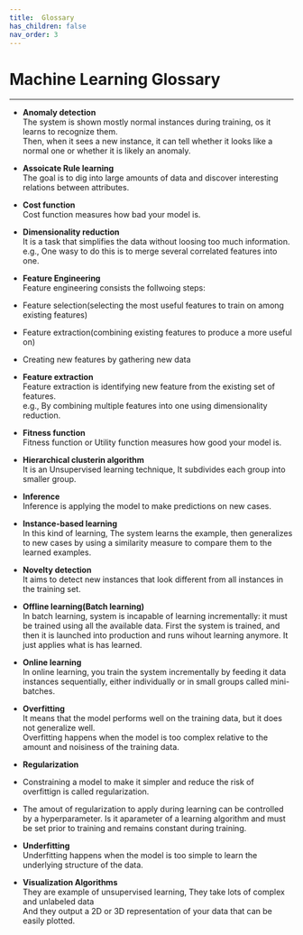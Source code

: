 ```yaml
---
title:  Glossary
has_children: false
nav_order: 3
---
```


# Machine Learning Glossary
---

- **Anomaly detection**<br/>
The system is shown mostly normal instances during training, os it learns to recognize them.<br/>
Then, when it sees a new instance, it can tell whether it looks like a normal one or whether it is likely an anomaly.


- **Assoicate Rule learning**<br/>
The goal is to dig into large amounts of data and discover interesting relations between attributes.


- **Cost function**<br/>
Cost function measures how bad your model is.


- **Dimensionality reduction**<br/>
It is a task that simplifies the data without loosing too much information.<br/>
e.g., One wasy to do this is to merge several correlated features into one.


- **Feature Engineering**<br/>
Feature engineering consists the follwoing steps:
 - Feature selection(selecting the most useful features to train on among existing features)
 - Feature extraction(combining existing features to produce a more useful on)
 - Creating new features by gathering new data
 
 
- **Feature extraction**<br/>
Feature extraction is identifying new feature from the existing set of features.<br/>
e.g., By combining multiple features into one using dimensionality reduction.


- **Fitness function**<br/>
Fitness function or Utility function measures how good your model is.


- **Hierarchical clusterin algorithm**<br/>
It is an Unsupervised learning technique, It subdivides each group into smaller group.<br/>


- **Inference**<br/>
Inference is applying the model to make predictions on new cases.


- **Instance-based learning**<br/>
In this kind of learning, The system learns the example, then generalizes to new cases by using a similarity measure to compare them to the learned examples.


- **Novelty detection**<br/>
It aims to detect new instances that look different from all instances in the training set.


- **Offline learning(Batch learning)**<br/>
In batch learning, system is incapable of learning incrementally: it must be trained using all the available data. First the system is trained, and then it is launched into production and runs wihout learning anymore. It just applies what is has learned.


- **Online learning**<br/>
In online learning, you train the system incrementally by feeding it data instances sequentially, either individually or in small groups called mini-batches.


- **Overfitting**<br/>
It means that the model performs well on the training data, but it does not generalize well.<br/>
Overfitting happens when the model is too complex relative to the amount and noisiness of the training data.


- **Regularization**<br/>
 - Constraining a model to make it simpler and reduce the risk of overfittign is called regularization.
 - The amout of regularization to apply during learning can be controlled by a hyperparameter. Is it aparameter of a learning algorithm and must be set prior to training and remains constant during training.


- **Underfitting**<br/>
Underfitting happens when the model is too simple to learn the underlying structure of the data.


- **Visualization Algorithms**<br/>
They are example of unsupervised learning, They take lots of complex and unlabeled data<br/>
And they output a 2D or 3D representation of your data that can be easily plotted.






